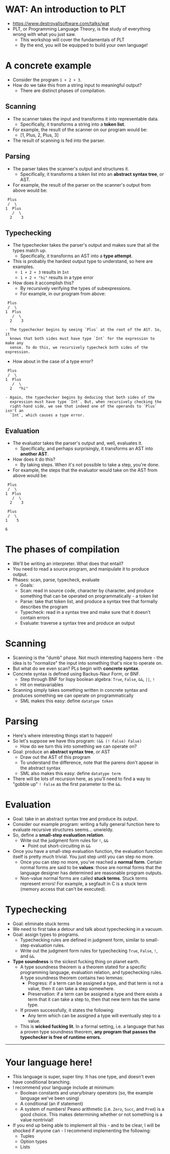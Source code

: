 # WAT: An introduction to PLT
- https://www.destroyallsoftware.com/talks/wat
- PLT, or Programming Language Theory, is the study of everything wrong with
  what you just saw.
  - This workshop will cover the fundamentals of PLT
  - By the end, you will be equipped to build your own language!

# A concrete example
- Consider the program `1 + 2 + 3`.
- How do we take this from a string input to meaningful output?
  - There are distinct phases of compilation.

## Scanning
- The scanner takes the input and transforms it into representable data.
  - Specifically, it transforms a string into a **token list**.
- For example, the result of the scanner on our program would be:
  - [1, Plus, 2, Plus, 3]
- The result of scanning is fed into the parser.

## Parsing
- The parser takes the scanner's output and structures it.
  - Specifically, it transforms a token list into an **abstract syntax
    tree**, or AST.
- For example, the result of the parser on the scanner's output from above would
  be:

```
 Plus
 /  \
1  Plus
   /  \
  2    3
```

## Typechecking
- The typechecker takes the parser's output and makes sure that all the types
  match up.
  - Specifically, it transforms an AST into a **type attempt**.
- This is probably the hardest output type to understand, so here are examples.
  - `1 + 2 + 3` results in `Int`
  - `1 + 2 + "hi"` results in a type error
- How does it accomplish this?
  - By recursively verifying the types of subexpressions.
  - For example, in our program from above:
```
 Plus
 /  \
1  Plus
   /  \
  2    3
```
    - The typechecker begins by seeing `Plus` at the root of the AST. So, it
      knows that both sides must have type `Int` for the expression to make any
      sense. To do this, we recursively typecheck both sides of the expression.
  - How about in the case of a type error?
```
 Plus
 /  \
1  Plus
   /  \
  2   "hi"
```
    - Again, the typechecker begins by deducing that both sides of the
      expression must have type `Int`. But, when recursively checking the
      right-hand side, we see that indeed one of the operands to `Plus` isn't an
      `Int`, which causes a type error.

## Evaluation
- The evaluator takes the parser's output and, well, evaluates it.
  - Specifically, and perhaps surprisingly, it transforms an AST into **another
    AST**.
- How does it do this?
  - By taking steps. When it's not possible to take a step, you're done.
- For example, the steps that the evaluator would take on the AST from above
  would be:
```
 Plus
 /  \
1  Plus
   /  \
  2    3
```
```
 Plus
 /  \
1    5
```
```
6
```


# The phases of compilation
- We'll be writing an interpreter. What does that entail?
- You need to read a source program, and manipulate it to produce output.
- Phases: scan, parse, typecheck, evaluate
    - Goals:
    - Scan: read in source code, character by character, and produce something
      that can be operated on programmatically - a token list
    - Parse: take that token list, and produce a syntax tree that formally
      describes the program
    - Typecheck: read in a syntax tree and make sure that it doesn't contain
      errors
    - Evaluate: traverse a syntax tree and produce an output

# Scanning
- Scanning is the "dumb" phase. Not much interesting happens here - the idea is
  to "normalize" the input into something that's nice to operate on.
- But what do we even scan? PLs begin with **concrete syntax**.
- Concrete syntax is defined using Backus-Naur Form, or BNF.
    - Step through BNF for lispy boolean algebra: `True`, `False`, `&&`, `||`,
      `!`
    - Hit on metavariables
- Scanning simply takes something written in concrete syntax and produces
  something we can operate on programmatically
    - SML makes this easy: define `datatype token`

# Parsing
- Here's where interesting things start to happen!
- So let's suppose we have this program: `(&& (! False) False)`
    - How do we turn this into something we can operate on?
- Goal: produce an **abstract syntax tree**, or AST
    - Draw out the AST of this program
    - To understand the difference, note that the parens don't appear in the
      abstract syntax
    - SML also makes this easy: define `datatype term`
- There will be lots of recursion here, as you'll need to find a way to "gobble
  up" `! False` as the first parameter to the `&&`.

# Evaluation
- Goal: take in an abstract syntax tree and produce its output.
- Consider our example program: writing a fully general function here to
  evaluate recursive structures seems... unwieldy.
- So, define a **small-step evaluation relation**.
    - Write out the judgment form rules for `!`, `&&`
        - Point out short-circuiting in `&&`
- Once you have a small-step evaluation function, the evaluation function itself
  is pretty much trivial. You just step until you can step no more.
    - Once you can step no more, you've reached a **normal form**. Certain
      normal forms are said to be **values**: those are normal forms that the
      language designer has determined are reasonable program outputs.
    - Non-value normal forms are called **stuck terms**. Stuck terms represent
      errors! For example, a segfault in C is a stuck term (memory access that
      can't be executed).

# Typechecking

- Goal: eliminate stuck terms
- We need to first take a detour and talk about typechecking in a vacuum.
- Goal: assign types to programs.
    - Typechecking rules are defined in judgment form, similar to small-step
      evaluation rules.
    - Write out the judgment form rules for typechecking `True`, `False`, `!`,
      and `&&`.
- **Type soundness** is the sickest fucking thing on planet earth.
    - A type soundness theorem is a theorem stated for a specific programming
      language, evaluation relation, and typechecking rules. A type soundness
      theorem contains two lemmas:
        - Progress: if a term can be assigned a type, and that term is not a
          value, then it can take a step somewhere.
        - Preservation: if a term can be assigned a type and there exists a term
          that it can take a step to, then that new term has the same type.
    - If proven successfully, it states the following:
        - Any term which can be assigned a type will eventually step to a value.
    - This is **wicked fucking lit**. In a formal setting, i.e. a language that
      has a proven type soundness theorem, **any program that passes the
      typechecker is free of runtime errors.**

- - - -

# Your language here!

- This language is super, super tiny. It has one type, and doesn't even have
  conditional branching.
- I recommend your language include at minimum:
    - Boolean constants and unary/binary operators (so, the example language
      we've been using)
    - A conditional (an if statement)
    - A system of numbers! Peano arithmetic (i.e. `Zero`, `Succ`, and `Pred`) is
      a good choice. This makes determining whether or not something is a value
      nontrivial!
- If you end up being able to implement all this - and to be clear, I will be
  shocked if anyone can - I recommend implementing the following:
    - Tuples
    - Option types
    - Lists
